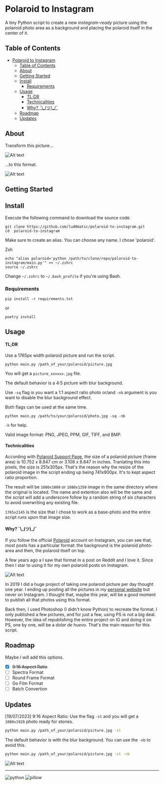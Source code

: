 # Polaroid to Instagram

A tiny Python script to create a new _instagram-ready_ picture using the polaroid photo area as a background and placing the polaroid itself in the center of it.

## Table of Contents

- [Polaroid to Instagram](#polaroid-to-instagram)
  - [Table of Contents](#table-of-contents)
  - [About](#about)
  - [Getting Started](#getting-started)
  - [Install](#install)
    - [Requirements](#requirements)
  - [Usage](#usage)
      - [TL;DR](#tldr)
      - [Technicalities](#technicalities)
      - [Why? ¯\\\_(ツ)\_/¯](#why-_ツ_)
  - [Roadmap](#roadmap)
  - [Updates](#updates)

## About

Transform this picture...

![Alt text](assets/images/polaroid_024.JPG)

...to this format.

![Alt text](assets/images/polaroid_024_vktvnh.JPG)

## Getting Started

## Install

Execute the following command to download the source code.

```
git clone https://github.com/lud0matic/polaroid-to-instagram.git
cd  polaroid-to-instagram
```

Make sure to create an alias. You can choose any name. I chose 'polaroid'.

Zsh

``` shell
echo "alias polaroid='python /path/to/clone/repo/polaroid-to-instagram/main.py'" >> ~/.zshrc
source ~/.zshrc
```

Change `~/.zshrc` to `~/.bash_profile` if you're using Bash.

### Requirements

``` shell
pip install -r requirements.txt
```

or

```shell
poetry install
```

## Usage

#### TL;DR

Use a 1765px width polaroid picture and run the script.

``` shell
python main.py /path_of_your/polaroid/picture.jpg
```

You will get a `picture_xxxxxx.jpg` file.

The default behavior is a 4:5 picture with blur background.

Use `-sq` flag is you want a 1:1 aspect ratio photo or/and `-nb` argument is you want to disable the blur background effect.

Both flags can be used at the same time.

```shell
python main.py /path/to/your/polaroid/photo.jpg -sq -nb
```

`-h` for help.

Valid image format: PNG, JPEG, PPM, GIF, TIFF, and BMP.

#### Technicalities

According with [Polaroid Support Page](https://support.polaroid.com/hc/en-us/articles/115012363647-What-are-Polaroid-photo-dimensions-), the size of a polaroid picture (frame area) is 10.752 x 8.847 cm or 3.108 x 8.847 in inches. Tranlating this into pixels, the size is 251x305px. That's the reason why the resize of the polaroid image in the script ending up being 741x900px. It's to kept aspect ratio proportion.

The result will be `1080x1080` or `1080x1350` image in the same directory where the original is located. The name and extention also will be the same and the script will add a underscore follow by a random string of six characters to avoid overwriting any existing file.

`1765x2145` is the size that I chose to work as a base-photo and the entire script runs upon that image size.

#### Why? ¯\\\_(ツ)_/¯

If you follow the official [Polaroid](https://www.instagram.com/polaroid/) account on Instagram, you can see that, most posts has a particular format: the background is the polaroid photo-area and then, the polaroid itself on top.

A few years ago a I saw that format in a post on Reddit and I love it. Since then I star to using it for my own polaroid posts on Instagram.

![Alt text](assets/images/grid_ig.png)

In 2019 I did a huge project of taking one polaroid picture per day thought one year. I ending up posting all the pictures in my [personal website](https://gastonabril.com.ar/category/365-polaroids/) but never on Instagram. I thought that, maybe this year, will be a good moment to publish all that photos using this format.

Back then, I used Photoshop (I didn't know Python) to recreate the format. I only published a few pictures, and for just a few, using PS is not a big deal. However, the idea of republishing the entire project on IG and doing it on PS, one by one, will be a _dolar de huevo_. That's the main reason for this script.

## Roadmap

Maybe I will add this options.

- [x] ~~9:16 Aspect Ratio~~
- [ ] Spectra Format
- [ ] Round Frame Format
- [ ] Go Film Format
- [ ] Batch Convertion

## Updates

[19/07/2023] 9:16 Aspect Ratio: Use the flag `-st` and you will get a `1080x1920` photo ready for stories.
```bash
python main.py /path_of_your/polaroid/picture.jpg -st
```

The default behavior is with the blur background. You can use the `-nb` to avoid this.

```bash
python main.py /path_of_your/polaroid/picture.jpg -st -nb
```

![Alt text](assets/images/polaroid_024_unombi.JPG)

---

![python](https://badgen.net/badge/python/3.11.4/blue) ![pillow](https://badgen.net/badge/pillow/10.0.0/green)